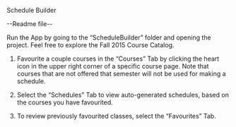 Schedule Builder

--Readme file--

Run the App by going to the “ScheduleBuilder” folder and opening the project. Feel free to explore the Fall 2015 Course Catalog.

1. Favourite a couple courses in the “Courses” Tab by clicking the heart icon in the upper right corner of a specific course page. Note that courses that are not offered that semester will not be used for making a schedule.

2. Select the “Schedules” Tab to view auto-generated schedules, based on the courses you have favourited. 

3. To review previously favourited classes, select the “Favourites” Tab.


